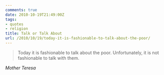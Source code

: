 ```yaml
---
comments: true
date: 2010-10-19T21:49:00Z
tags:
- quotes
- religion
title: Talk or Talk About
url: /2010/10/19/today-it-is-fashionable-to-talk-about-the-poor/
---
```


<blockquote class="big">Today it is fashionable to talk about the poor. Unfortunately, it is not fashionable to talk with them.</blockquote>

<cite class="big">Mother Teresa</cite>




